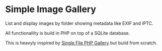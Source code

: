 # Simple Image Gallery

List and display images by folder showing metadata like EXIF and IPTC.

All functionallity is build in PHP on top of a SQLite database.

This is heavyly inspired by [Single File PHP Gallery](https://sye.dk/sfpg/) but build from scratch.
